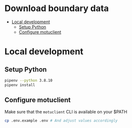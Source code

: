 # Download boundary data

<!-- START doctoc generated TOC please keep comment here to allow auto update -->
<!-- DON'T EDIT THIS SECTION, INSTEAD RE-RUN doctoc TO UPDATE -->

- [Local development](#local-development)
  - [Setup Python](#setup-python)
  - [Configure motuclient](#configure-motuclient)

<!-- END doctoc generated TOC please keep comment here to allow auto update -->

# Local development

## Setup Python

```sh
pipenv --python 3.8.10
pipenv install
```

## Configure motuclient

Make sure that the `motuclient` CLI is available on your $PATH

```sh
cp .env.example .env # And adjust values accordingly
```
